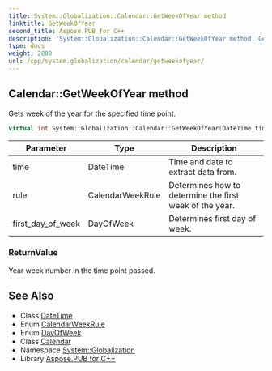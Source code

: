 ```yaml
---
title: System::Globalization::Calendar::GetWeekOfYear method
linktitle: GetWeekOfYear
second_title: Aspose.PUB for C++
description: 'System::Globalization::Calendar::GetWeekOfYear method. Gets week of the year for the specified time point in C++.'
type: docs
weight: 2800
url: /cpp/system.globalization/calendar/getweekofyear/
---
```

## Calendar::GetWeekOfYear method


Gets week of the year for the specified time point.

```cpp
virtual int System::Globalization::Calendar::GetWeekOfYear(DateTime time, CalendarWeekRule rule, DayOfWeek first_day_of_week) const
```


| Parameter | Type | Description |
| --- | --- | --- |
| time | DateTime | Time and date to extract data from. |
| rule | CalendarWeekRule | Determines how to determine the first week of the year. |
| first_day_of_week | DayOfWeek | Determines first day of week. |

### ReturnValue

Year week number in the time point passed.

## See Also

* Class [DateTime](../../../system/datetime/)
* Enum [CalendarWeekRule](../../calendarweekrule/)
* Enum [DayOfWeek](../../../system/dayofweek/)
* Class [Calendar](../)
* Namespace [System::Globalization](../../)
* Library [Aspose.PUB for C++](../../../)

